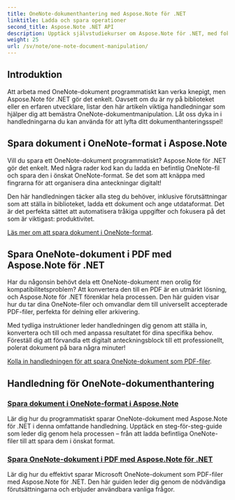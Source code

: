 ```yaml
---
title: OneNote-dokumenthantering med Aspose.Note för .NET
linktitle: Ladda och spara operationer
second_title: Aspose.Note .NET API
description: Upptäck självstudiekurser om Aspose.Note för .NET, med fokus på att skapa, spara och konvertera OneNote-dokument med praktiska, lätta att följa exempel och vanliga frågor.
weight: 25
url: /sv/note/one-note-document-manipulation/
---
```

## Introduktion

Att arbeta med OneNote-dokument programmatiskt kan verka knepigt, men Aspose.Note för .NET gör det enkelt. Oavsett om du är ny på biblioteket eller en erfaren utvecklare, listar den här artikeln viktiga handledningar som hjälper dig att bemästra OneNote-dokumentmanipulation. Låt oss dyka in i handledningarna du kan använda för att lyfta ditt dokumenthanteringsspel!

## Spara dokument i OneNote-format i Aspose.Note  

Vill du spara ett OneNote-dokument programmatiskt? Aspose.Note för .NET gör det enkelt. Med några rader kod kan du ladda en befintlig OneNote-fil och spara den i önskat OneNote-format. Se det som att knäppa med fingrarna för att organisera dina anteckningar digitalt!  

Den här handledningen täcker alla steg du behöver, inklusive förutsättningar som att ställa in biblioteket, ladda ett dokument och ange utdataformat. Det är det perfekta sättet att automatisera tråkiga uppgifter och fokusera på det som är viktigast: produktivitet.  

[Läs mer om att spara dokument i OneNote-format](./saving-document-to-one-note-format/).  

## Spara OneNote-dokument i PDF med Aspose.Note för .NET  

Har du någonsin behövt dela ett OneNote-dokument men orolig för kompatibilitetsproblem? Att konvertera den till en PDF är en utmärkt lösning, och Aspose.Note för .NET förenklar hela processen. Den här guiden visar hur du tar dina OneNote-filer och omvandlar dem till universellt accepterade PDF-filer, perfekta för delning eller arkivering.  

Med tydliga instruktioner leder handledningen dig genom att ställa in, konvertera och till och med anpassa resultatet för dina specifika behov. Föreställ dig att förvandla ett digitalt anteckningsblock till ett professionellt, polerat dokument på bara några minuter!  

[Kolla in handledningen för att spara OneNote-dokument som PDF-filer](./saving-one-note-document-pdf/).  

## Handledning för OneNote-dokumenthantering
### [Spara dokument i OneNote-format i Aspose.Note](./saving-document-to-one-note-format/)
Lär dig hur du programmatiskt sparar OneNote-dokument med Aspose.Note för .NET i denna omfattande handledning. Upptäck en steg-för-steg-guide som leder dig genom hela processen – från att ladda befintliga OneNote-filer till att spara dem i önskat format.
### [Spara OneNote-dokument i PDF med Aspose.Note för .NET](./saving-one-note-document-pdf/)
Lär dig hur du effektivt sparar Microsoft OneNote-dokument som PDF-filer med Aspose.Note för .NET. Den här guiden leder dig genom de nödvändiga förutsättningarna och erbjuder användbara vanliga frågor.
